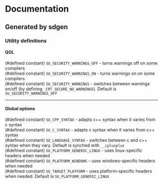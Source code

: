 # Documentation  
## Generated by sdgen
### Utility definitions
#### QOL
(#defined constant) `SU_SECURITY_WARNINGS_OFF` - turns warnings off on some compilers  
(#defined constant) `SU_SECURITY_WARNINGS_ON` - turns warnings on on some compilers  
(#defined constant) `SU_SECURITY_WARNINGS` - switches between warnings on/off (by defining `_CRT_SECURE_NO_WARNINGS`). Default is `SU_SECURITY_WARNINGS_OFF`  

---

#### Global options
(#defined constant) `SU_CPP_SYNTAX` - adapts c++ syntax when it varies from c syntax  
(#defined constant) `SU_C_SYNTAX` - adapts c syntax when it varies from c++ syntax  
(#defined constant) `SU_LANGUAGE_SYNTAX` - switches between c and c++ syntax when they vary. Default is synched with `__cplusplus`  
(#defined constant) `SU_PLATFORM_GENERIC_LINUX` - uses linux-specific headers when needed  
(#defined constant) `SU_PLATFORM_WINDOWS` - uses windows-specific headers when needed  
(#defined constant) `SU_TARGET_PLATFORM` - uses platform-specific headers when needed. Default is `SU_PLATFORM_GENERIC_LINUX`  
